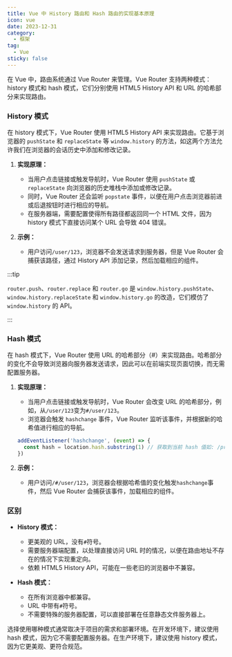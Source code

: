 ```yaml
---
title: Vue 中 History 路由和 Hash 路由的实现基本原理
icon: vue
date: 2023-12-31
category:
  - 框架
tag:
  - Vue
sticky: false
---
```


在 Vue 中，路由系统通过 Vue Router 来管理。Vue Router 支持两种模式：history 模式和 hash 模式，它们分别使用 HTML5 History API 和 URL 的哈希部分来实现路由。

### History 模式

在 history 模式下，Vue Router 使用 HTML5 History API 来实现路由。它基于浏览器的 `pushState` 和 `replaceState` 等 `window.history` 的方法，如这两个方法允许我们在浏览器的会话历史中添加和修改记录。

1. **实现原理：**

   - 当用户点击链接或触发导航时，Vue Router 使用 `pushState` 或 `replaceState` 向浏览器的历史堆栈中添加或修改记录。
   - 同时，Vue Router 还会监听 `popstate` 事件，以便在用户点击浏览器前进或后退按钮时进行相应的导航。
   - 在服务器端，需要配置使得所有路径都返回同一个 HTML 文件，因为 history 模式下直接访问某个 URL 会导致 404 错误。

2. **示例：**
   - 用户访问`/user/123`，浏览器不会发送请求到服务器，但是 Vue Router 会捕获该路径，通过 History API 添加记录，然后加载相应的组件。

:::tip

`router.push`、`router.replace` 和 `router.go` 是 `window.history.pushState`、`window.history.replaceState` 和 `window.history.go` 的改造，它们模仿了 `window.history` 的 API。

:::

### Hash 模式

在 hash 模式下，Vue Router 使用 URL 的哈希部分（#）来实现路由。哈希部分的变化不会导致浏览器向服务器发送请求，因此可以在前端实现页面切换，而无需配置服务器。

1. **实现原理：**

   - 当用户点击链接或触发导航时，Vue Router 会改变 URL 的哈希部分，例如，从`/user/123`变为`#/user/123`。
   - 浏览器会触发 `hashchange` 事件，Vue Router 监听该事件，并根据新的哈希值进行相应的导航。

   ```js
   addEventListener('hashchange', (event) => {
     const hash = location.hash.substring(1) // 获取到当前 hash 值如: /product
   })
   ```

2. **示例：**
   - 用户访问`/#/user/123`，浏览器会根据哈希值的变化触发`hashchange`事件，然后 Vue Router 会捕获该事件，加载相应的组件。

### 区别

- **History 模式：**

  - 更美观的 URL，没有`#`符号。
  - 需要服务器端配置，以处理直接访问 URL 时的情况，以便在路由地址不存在的情况下实现重定向。
  - 依赖 HTML5 History API，可能在一些老旧的浏览器中不兼容。

- **Hash 模式：**
  - 在所有浏览器中都兼容。
  - URL 中带有`#`符号。
  - 不需要特殊的服务器配置，可以直接部署在任意静态文件服务器上。

选择使用哪种模式通常取决于项目的需求和部署环境。在开发环境下，建议使用 hash 模式，因为它不需要配置服务器。在生产环境下，建议使用 history 模式，因为它更美观、更符合规范。
